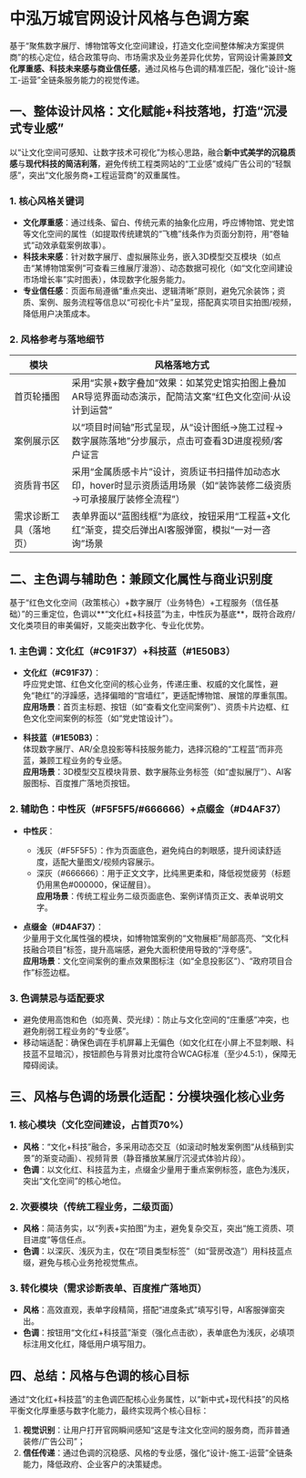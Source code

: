 # 中泓万城官网设计风格与色调方案
基于“聚焦数字展厅、博物馆等文化空间建设，打造文化空间整体解决方案提供商”的核心定位，结合政策导向、市场需求及业务差异化优势，官网设计需兼顾**文化厚重感、科技未来感与商业信任感**，通过风格与色调的精准匹配，强化“设计-施工-运营”全链条服务能力的视觉传递。


## 一、整体设计风格：文化赋能+科技落地，打造“沉浸式专业感”
以“让文化空间可感知、让数字技术可视化”为核心思路，融合**新中式美学的沉稳质感**与**现代科技的简洁利落**，避免传统工程类网站的“工业感”或纯广告公司的“轻飘感”，突出“文化服务商+工程运营商”的双重属性。

### 1. 核心风格关键词
- **文化厚重感**：通过线条、留白、传统元素的抽象化应用，呼应博物馆、党史馆等文化空间的属性（如提取传统建筑的“飞檐”线条作为页面分割符，用“卷轴式”动效承载案例故事）。
- **科技未来感**：针对数字展厅、虚拟展陈业务，嵌入3D模型交互模块（如点击“某博物馆案例”可查看三维展厅漫游）、动态数据可视化（如“文化空间建设市场增长率”实时图表），体现数字化服务能力。
- **专业信任感**：页面布局遵循“重点突出、逻辑清晰”原则，避免冗余装饰；资质、案例、服务流程等信息以“可视化卡片”呈现，搭配真实项目实拍图/视频，降低用户决策成本。

### 2. 风格参考与落地细节
| 模块                | 风格落地方式                                                                 |
|---------------------|------------------------------------------------------------------------------|
| 首页轮播图          | 采用“实景+数字叠加”效果：如某党史馆实拍图上叠加AR导览界面动态演示，配简洁文案“红色文化空间·从设计到运营” |
| 案例展示区          | 以“项目时间轴”形式呈现，从“设计图纸→施工过程→数字展陈落地”分步展示，点击可查看3D进度视频/客户证言 |
| 资质背书区          | 采用“金属质感卡片”设计，资质证书扫描件加动态水印，hover时显示资质适用场景（如“装饰装修二级资质→可承接展厅装修全流程”） |
| 需求诊断工具（落地页） | 表单界面以“蓝图线框”为底纹，按钮采用“工程蓝+文化红”渐变，提交后弹出AI客服弹窗，模拟“一对一咨询”场景 |


## 二、主色调与辅助色：兼顾文化属性与商业识别度
基于“红色文化空间（政策核心）+数字展厅（业务特色）+工程服务（信任基础）”的三重定位，色调以**“文化红+科技蓝”为主，中性灰为基底**，既符合政府/文化类项目的审美偏好，又能突出数字化、专业化优势。

### 1. 主色调：文化红（#C91F37）+科技蓝（#1E50B3）
- **文化红（#C91F37）**：  
  呼应党史馆、红色文化空间的核心业务，传递庄重、权威的文化属性，避免“艳红”的浮躁感，选择偏暗的“宫墙红”，更适配博物馆、展馆的厚重氛围。  
  **应用场景**：首页主标题、按钮（如“查看文化空间案例”）、资质卡片边框、红色文化空间案例的标签（如“党史馆设计”）。

- **科技蓝（#1E50B3）**：  
  体现数字展厅、AR/全息投影等科技服务能力，选择沉稳的“工程蓝”而非亮蓝，兼顾工程业务的专业感。  
  **应用场景**：3D模型交互模块背景、数字展陈业务标签（如“虚拟展厅”）、AI客服图标、百度推广落地页按钮。

### 2. 辅助色：中性灰（#F5F5F5/#666666）+点缀金（#D4AF37）
- **中性灰**：  
  - 浅灰（#F5F5F5）：作为页面底色，避免纯白的刺眼感，提升阅读舒适度，适配大量图文/视频内容展示。  
  - 深灰（#666666）：用于正文文字，比纯黑更柔和，降低视觉疲劳（标题仍用黑色#000000，保证醒目）。  
  **应用场景**：传统工程业务二级页面底色、案例详情页正文、表单说明文字。

- **点缀金（#D4AF37）**：  
  少量用于文化属性强的模块，如博物馆案例的“文物展柜”局部高亮、“文化科技融合项目”标签，提升高端感，避免大面积使用导致的“浮夸感”。  
  **应用场景**：文化空间案例的重点效果图标注（如“全息投影区”）、“政府项目合作”标签边框。

### 3. 色调禁忌与适配要求
- 避免使用高饱和色（如亮黄、荧光绿）：防止与文化空间的“庄重感”冲突，也避免削弱工程业务的“专业感”。  
- 移动端适配：确保色调在手机屏幕上无偏色（如文化红在小屏上不显刺眼、科技蓝不显暗沉），按钮颜色与背景对比度符合WCAG标准（至少4.5:1），保障无障碍阅读。


## 三、风格与色调的场景化适配：分模块强化核心业务
### 1. 核心模块（文化空间建设，占首页70%）
- **风格**：“文化+科技”融合，多采用动态交互（如滚动时触发案例图“从线稿到实景”的渐变动画）、视频背景（静音播放某展厅沉浸式体验片段）。  
- **色调**：以文化红、科技蓝为主，点缀金少量用于重点案例标签，底色为浅灰，突出“文化空间”的核心地位。

### 2. 次要模块（传统工程业务，二级页面）
- **风格**：简洁务实，以“列表+实拍图”为主，避免复杂交互，突出“施工资质、项目进度”等信任点。  
- **色调**：以深灰、浅灰为主，仅在“项目类型标签”（如“营房改造”）用科技蓝点缀，避免与核心业务抢视觉焦点。

### 3. 转化模块（需求诊断表单、百度推广落地页）
- **风格**：高效直观，表单字段精简，搭配“进度条式”填写引导，AI客服弹窗突出。  
- **色调**：按钮用“文化红+科技蓝”渐变（强化点击欲），表单底色为浅灰，必填项标注用文化红，降低用户填写阻力。


## 四、总结：风格与色调的核心目标
通过“文化红+科技蓝”的主色调匹配核心业务属性，以“新中式+现代科技”的风格平衡文化厚重感与数字化能力，最终实现两个核心目标：  
1. **视觉识别**：让用户打开官网瞬间感知“这是专注文化空间的服务商，而非普通装修/广告公司”；  
2. **信任传递**：通过色调的沉稳感、风格的专业感，强化“设计-施工-运营”全链条能力，降低政府、企业客户的决策疑虑。